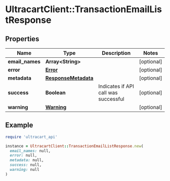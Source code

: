 # UltracartClient::TransactionEmailListResponse

## Properties

| Name | Type | Description | Notes |
| ---- | ---- | ----------- | ----- |
| **email_names** | **Array&lt;String&gt;** |  | [optional] |
| **error** | [**Error**](Error.md) |  | [optional] |
| **metadata** | [**ResponseMetadata**](ResponseMetadata.md) |  | [optional] |
| **success** | **Boolean** | Indicates if API call was successful | [optional] |
| **warning** | [**Warning**](Warning.md) |  | [optional] |

## Example

```ruby
require 'ultracart_api'

instance = UltracartClient::TransactionEmailListResponse.new(
  email_names: null,
  error: null,
  metadata: null,
  success: null,
  warning: null
)
```

